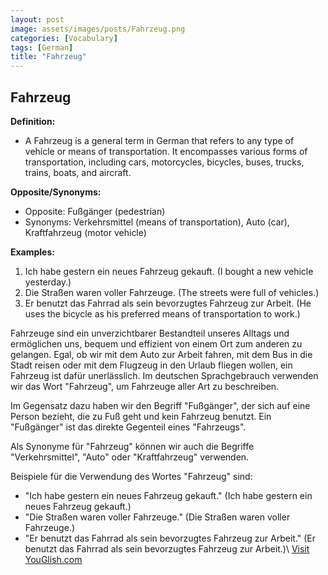 ```yaml
---
layout: post
image: assets/images/posts/Fahrzeug.png
categories: [Vocabulary]
tags: [German]
title: "Fahrzeug"
---
```


## Fahrzeug

**Definition:**
- A Fahrzeug is a general term in German that refers to any type of vehicle or means of transportation. It encompasses various forms of transportation, including cars, motorcycles, bicycles, buses, trucks, trains, boats, and aircraft.

**Opposite/Synonyms:**
- Opposite: Fußgänger (pedestrian)
- Synonyms: Verkehrsmittel (means of transportation), Auto (car), Kraftfahrzeug (motor vehicle)

**Examples:**
1. Ich habe gestern ein neues Fahrzeug gekauft. (I bought a new vehicle yesterday.)
2. Die Straßen waren voller Fahrzeuge. (The streets were full of vehicles.)
3. Er benutzt das Fahrrad als sein bevorzugtes Fahrzeug zur Arbeit. (He uses the bicycle as his preferred means of transportation to work.)

Fahrzeuge sind ein unverzichtbarer Bestandteil unseres Alltags und ermöglichen uns, bequem und effizient von einem Ort zum anderen zu gelangen. Egal, ob wir mit dem Auto zur Arbeit fahren, mit dem Bus in die Stadt reisen oder mit dem Flugzeug in den Urlaub fliegen wollen, ein Fahrzeug ist dafür unerlässlich. Im deutschen Sprachgebrauch verwenden wir das Wort "Fahrzeug", um Fahrzeuge aller Art zu beschreiben.

Im Gegensatz dazu haben wir den Begriff "Fußgänger", der sich auf eine Person bezieht, die zu Fuß geht und kein Fahrzeug benutzt. Ein "Fußgänger" ist das direkte Gegenteil eines "Fahrzeugs". 

Als Synonyme für "Fahrzeug" können wir auch die Begriffe "Verkehrsmittel", "Auto" oder "Kraftfahrzeug" verwenden.

Beispiele für die Verwendung des Wortes "Fahrzeug" sind:
- "Ich habe gestern ein neues Fahrzeug gekauft." (Ich habe gestern ein neues Fahrzeug gekauft.)
- "Die Straßen waren voller Fahrzeuge." (Die Straßen waren voller Fahrzeuge.)
- "Er benutzt das Fahrrad als sein bevorzugtes Fahrzeug zur Arbeit." (Er benutzt das Fahrrad als sein bevorzugtes Fahrzeug zur Arbeit.)\ <a id="yg-widget-0" class="youglish-widget" data-query="Fahrzeug" data-lang="german" data-components="8412" data-auto-start="0" data-bkg-color="theme_light" data-title="How%20to%20pronounce%20Fahrzeug%20in%20German"  rel="nofollow" href="https://youglish.com">Visit YouGlish.com</a><script async src="https://youglish.com/public/emb/widget.js" charset="utf-8"></script>